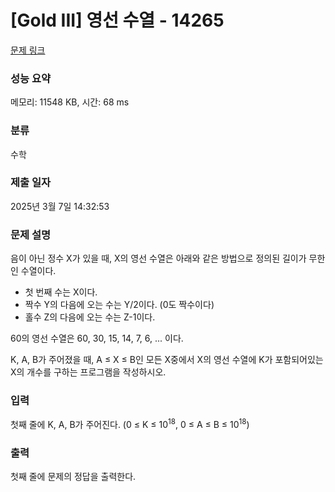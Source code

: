 # [Gold III] 영선 수열 - 14265 

[문제 링크](https://www.acmicpc.net/problem/14265) 

### 성능 요약

메모리: 11548 KB, 시간: 68 ms

### 분류

수학

### 제출 일자

2025년 3월 7일 14:32:53

### 문제 설명

<p>음이 아닌 정수 X가 있을 때, X의 영선 수열은 아래와 같은 방법으로 정의된 길이가 무한인 수열이다.</p>

<ul>
	<li>첫 번째 수는 X이다.</li>
	<li>짝수 Y의 다음에 오는 수는 Y/2이다. (0도 짝수이다)</li>
	<li>홀수 Z의 다음에 오는 수는 Z-1이다.</li>
</ul>

<p>60의 영선 수열은 60, 30, 15, 14, 7, 6, ...  이다.</p>

<p>K, A, B가 주어졌을 때, A ≤ X ≤ B인 모든 X중에서 X의 영선 수열에 K가 포함되어있는 X의 개수를 구하는 프로그램을 작성하시오. </p>

### 입력 

 <p>첫째 줄에 K, A, B가 주어진다. (0 ≤ K ≤ 10<sup>18</sup>, 0 ≤ A ≤ B ≤ 10<sup>18</sup>)</p>

### 출력 

 <p>첫째 줄에 문제의 정답을 출력한다.</p>


